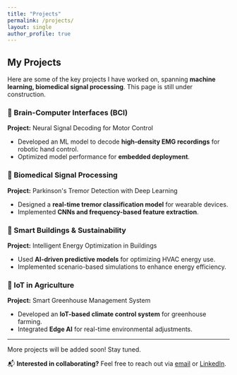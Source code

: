 ```yaml
---
title: "Projects"
permalink: /projects/
layout: single
author_profile: true
---
```


## My Projects

Here are some of the key projects I have worked on, spanning **machine learning, biomedical signal processing**. This page is still under construction.

### 🧠 Brain-Computer Interfaces (BCI)
**Project:** Neural Signal Decoding for Motor Control  
- Developed an ML model to decode **high-density EMG recordings** for robotic hand control.
- Optimized model performance for **embedded deployment**.

### 🔬 Biomedical Signal Processing
**Project:** Parkinson's Tremor Detection with Deep Learning  
- Designed a **real-time tremor classification model** for wearable devices.
- Implemented **CNNs and frequency-based feature extraction**.

### 🏡 Smart Buildings & Sustainability
**Project:** Intelligent Energy Optimization in Buildings  
- Used **AI-driven predictive models** for optimizing HVAC energy use.
- Implemented scenario-based simulations to enhance energy efficiency.

### 🌱 IoT in Agriculture
**Project:** Smart Greenhouse Management System  
- Developed an **IoT-based climate control system** for greenhouse farming.
- Integrated **Edge AI** for real-time environmental adjustments.

---

More projects will be added soon! Stay tuned.

📬 **Interested in collaborating?** Feel free to reach out via [email](mailto:egeozkoc@gmail.com) or [LinkedIn](https://www.linkedin.com/in/egeozkoc/).